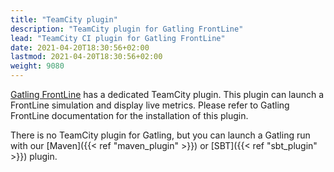 ```yaml
---
title: "TeamCity plugin"
description: "TeamCity plugin for Gatling FrontLine"
lead: "TeamCity CI plugin for Gatling FrontLine"
date: 2021-04-20T18:30:56+02:00
lastmod: 2021-04-20T18:30:56+02:00
weight: 9080
---
```


[Gatling FrontLine](https://gatling.io/gatling-frontline/) has a dedicated TeamCity plugin.
This plugin can launch a FrontLine simulation and display live metrics.
Please refer to Gatling FrontLine documentation for the installation of this plugin.

There is no TeamCity plugin for Gatling, but you can launch a Gatling run with our [Maven]({{< ref "maven_plugin" >}}) or [SBT]({{< ref "sbt_plugin" >}}) plugin.
